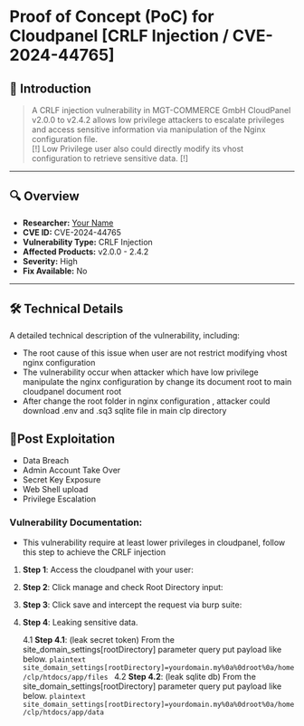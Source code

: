 # Proof of Concept (PoC) for Cloudpanel [CRLF Injection / CVE-2024-44765]

## 📖 Introduction
> A CRLF injection vulnerability in MGT-COMMERCE GmbH CloudPanel v2.0.0 to v2.4.2 allows low privilege attackers to escalate privileges and access sensitive information via manipulation of the Nginx configuration file.
> <br> [!] Low Privilege user also could directly modify its vhost configuration to retrieve sensitive data. [!]

---

## 🔍 Overview

- **Researcher:** [Your Name](https://github.com/EagleTube)
- **CVE ID:** CVE-2024-44765
- **Vulnerability Type:** CRLF Injection
- **Affected Products:** v2.0.0 - 2.4.2
- **Severity:** High
- **Fix Available:** No

---

## 🛠️ Technical Details

A detailed technical description of the vulnerability, including:
- The root cause of this issue when user are not restrict modifying vhost nginx configuration
- The vulnerability occur when attacker which have low privilege manipulate the nginx configuration by change its document root to main cloudpanel document root
- After change the root folder in nginx configuration , attacker could download .env and .sq3 sqlite file in main clp directory

## 🚨Post Exploitation
- Data Breach
- Admin Account Take Over
- Secret Key Exposure
- Web Shell upload
- Privilege Escalation

### Vulnerability Documentation:

- This vulnerability require at least lower privileges in cloudpanel, follow this step to achieve the CRLF injection

1. **Step 1**: Access the cloudpanel with your user:

2. **Step 2**: Click manage and check Root Directory input:

3. **Step 3**: Click save and intercept the request via burp suite:

4. **Step 4**: Leaking sensitive data.

    4.1 **Step 4.1**: (leak secret token) From the site_domain_settings[rootDirectory] parameter query put payload like below.
        ```plaintext
        site_domain_settings[rootDirectory]=yourdomain.my%0a%0droot%0a/home/clp/htdocs/app/files
        ```
    4.2 **Step 4.2**: (leak sqlite db) From the site_domain_settings[rootDirectory] parameter query put payload like below.
        ```plaintext
        site_domain_settings[rootDirectory]=yourdomain.my%0a%0droot%0a/home/clp/htdocs/app/data
        ```
